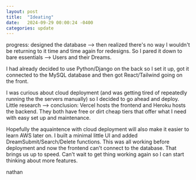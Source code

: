 ```yaml
---
layout: post
title:  "Ideating"
date:   2024-09-29 00:00:24 -0400
categories: update
---
```

progress: designed the database --> then realized there's no way I wouldn't be returning to it time and time again for redesigns. So I pared it down to bare essentials --> Users and their Dreams.

I had already decided to use Python/Django on the back so I set it up, got it connected to the MySQL database and then got React/Tailwind going on the front. 

I was curious about cloud deployment (and was getting tired of repeatedly running the the servers manually) so I decided to go ahead and deploy. Little research --> conclusion: Vercel hosts the frontend and Heroku hosts the backend. They both have free or dirt cheap tiers that offer what I need with easy set up and maintenance. 

Hopefully the aquaintence with cloud deployment will also make it easier to learn AWS later on. 
I built a minimal little UI and added DreamSubmit/Search/Delete functions. This was all working before deployment and now the frontend can't connect to the database. 
That brings us up to speed. Can't wait to get thing working again so I can start thinking about more features. 

nathan